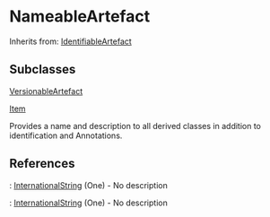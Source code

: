 
# NameableArtefact

Inherits from: [IdentifiableArtefact](IdentifiableArtefact.md)

## Subclasses

[VersionableArtefact](VersionableArtefact.md)

[Item](Item.md)



Provides a name and description to all derived classes in addition to identification and Annotations.



## References

: [InternationalString](InternationalString.md) (One) - No description

: [InternationalString](InternationalString.md) (One) - No description




